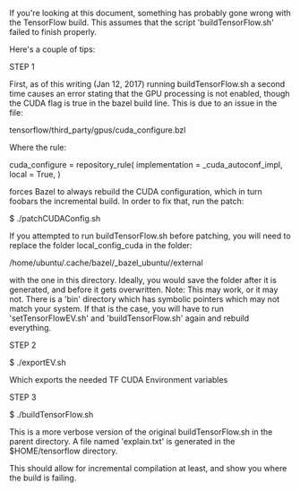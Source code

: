 If you're looking at this document, something has probably gone wrong with the TensorFlow build. This assumes that the script 'buildTensorFlow.sh' failed to finish properly.

Here's a couple of tips:

STEP 1

First, as of this writing (Jan 12, 2017) running buildTensorFlow.sh a second time causes an error stating that the GPU processing is not enabled, though the CUDA flag is true in the bazel build line. This is due to an issue in the file:

tensorflow/third_party/gpus/cuda_configure.bzl

Where the rule:

cuda_configure = repository_rule(
    implementation = _cuda_autoconf_impl,
    local = True,
)

forces Bazel to always rebuild the CUDA configuration, which in turn foobars the incremental build. In order to fix that, run the patch:

$ ./patchCUDAConfig.sh

If you attempted to run buildTensorFlow.sh before patching, you will need to replace the folder local_config_cuda in the folder:

/home/ubuntu/.cache/bazel/_bazel_ubuntu/<id>/external

with the one in this directory. Ideally, you would save the folder after it is generated, and before it gets overwritten. Note: This may work, or it may not. There is a 'bin' directory which has symbolic pointers which may not match your system. If that is the case, you will have to run 'setTensorFlowEV.sh' and 'buildTensorFlow.sh' again and rebuild everything.

STEP 2

$ ./exportEV.sh

Which exports the needed TF CUDA Environment variables

STEP 3

$ ./buildTensorFlow.sh

This is a more verbose version of the original buildTensorFlow.sh in the parent directory. A file named 'explain.txt' is generated in the $HOME/tensorflow directory.

This should allow for incremental compilation at least, and show you where the build is failing.




